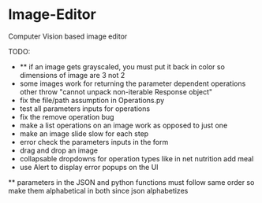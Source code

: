# Image-Editor

Computer Vision based image editor

TODO:

- \*\* if an image gets grayscaled, you must put it back in color so dimensions of image are 3 not 2
- some images work for returning the parameter dependent operations other throw "cannot unpack non-iterable Response object"
- fix the file/path assumption in Operations.py
- test all parameters inputs for operations
- fix the remove operation bug
- make a list operations on an image work as opposed to just one
- make an image slide slow for each step
- error check the parameters inputs in the form
- drag and drop an image
- collapsable dropdowns for operation types like in net nutrition add meal
- use Alert to display error popups on the UI

\*\* parameters in the JSON and python functions must follow same order so make them alphabetical in both since json alphabetizes
